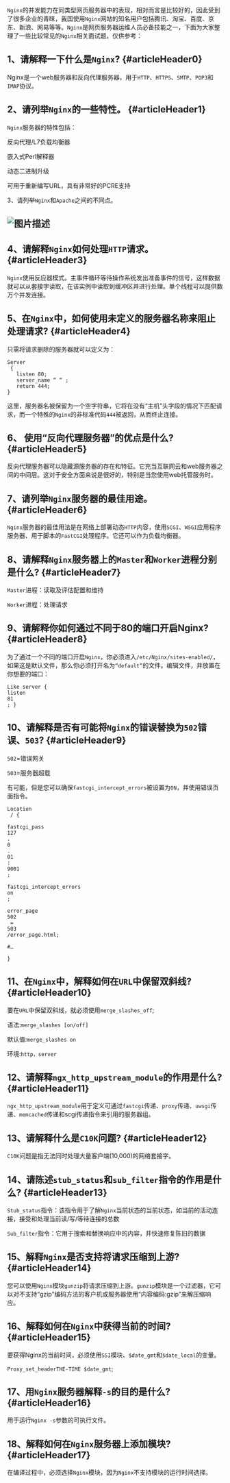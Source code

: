 `Nginx`的并发能力在同类型网页服务器中的表现，相对而言是比较好的，因此受到了很多企业的青睐，我国使用`Nginx`网站的知名用户包括腾讯、淘宝、百度、京东、新浪、网易等等。`Nginx`是网页服务器运维人员必备技能之一，下面为大家整理了一些比较常见的`Nginx`相关面试题，仅供参考：

## 1、请解释一下什么是`Nginx`? {#articleHeader0}

Nginx是一个web服务器和反向代理服务器，用于`HTTP`、`HTTPS`、`SMTP`、`POP3`和`IMAP`协议。

## 2、请列举`Nginx`的一些特性。 {#articleHeader1}

`Nginx`服务器的特性包括：

反向代理/L7负载均衡器

嵌入式Perl解释器

动态二进制升级

可用于重新编写URL，具有非常好的PCRE支持

3、请列举`Nginx`和`Apache`之间的不同点。

## ![](https://segmentfault.com/img/bVSXRa?w=640&h=367 "图片描述")

## 4、请解释`Nginx`如何处理`HTTP`请求。 {#articleHeader3}

`Nginx`使用反应器模式。主事件循环等待操作系统发出准备事件的信号，这样数据就可以从套接字读取，在该实例中读取到缓冲区并进行处理。单个线程可以提供数万个并发连接。

## 5、在`Nginx`中，如何使用未定义的服务器名称来阻止处理请求? {#articleHeader4}

只需将请求删除的服务器就可以定义为：

```
Server
 {
   listen 80;
   server_name “ “ ;
   return 444;
}
```

这里，服务器名被保留为一个空字符串，它将在没有“主机”头字段的情况下匹配请求，而一个特殊的`Nginx`的非标准代码`444`被返回，从而终止连接。

## 6、 使用“反向代理服务器”的优点是什么? {#articleHeader5}

反向代理服务器可以隐藏源服务器的存在和特征。它充当互联网云和web服务器之间的中间层。这对于安全方面来说是很好的，特别是当您使用web托管服务时。

## 7、请列举`Nginx`服务器的最佳用途。 {#articleHeader6}

`Nginx`服务器的最佳用法是在网络上部署动态`HTTP`内容，使用`SCGI`、`WSGI`应用程序服务器、用于脚本的`FastCGI`处理程序。它还可以作为负载均衡器。

## 8、请解释`Nginx`服务器上的`Master`和`Worker`进程分别是什么? {#articleHeader7}

`Master`进程：读取及评估配置和维持

`Worker`进程：处理请求

## 9、请解释你如何通过不同于80的端口开启Nginx? {#articleHeader8}

为了通过一个不同的端口开启`Nginx`，你必须进入`/etc/Nginx/sites-enabled/`，如果这是默认文件，那么你必须打开名为`“default”`的文件。编辑文件，并放置在你想要的端口：

```
Like server { 
listen
81
; }
```

## 10、请解释是否有可能将`Nginx`的错误替换为`502`错误、`503`? {#articleHeader9}

`502`=错误网关

`503`=服务器超载

有可能，但是您可以确保`fastcgi_intercept_errors`被设置为`ON`，并使用错误页面指令。

```
Location
 / {

fastcgi_pass
127
.
0
.
01
:
9001
;

fastcgi_intercept_errors
on
;

error_page
502
 =
503
/error_page.html;

#…

}
```

## 11、在`Nginx`中，解释如何在`URL`中保留双斜线? {#articleHeader10}

要在`URL`中保留双斜线，就必须使用`merge_slashes_off`;

语法:`merge_slashes [on/off]`

默认值:`merge_slashes on`

环境:`http，server`

## 12、请解释`ngx_http_upstream_module`的作用是什么? {#articleHeader11}

`ngx_http_upstream_module`用于定义可通过`fastcgi`传递、`proxy`传递、`uwsgi`传递、`memcached`传递和scgi传递指令来引用的服务器组。

## 13、请解释什么是`C10K`问题? {#articleHeader12}

`C10K`问题是指无法同时处理大量客户端\(10,000\)的网络套接字。

## 14、请陈述`stub_status`和`sub_filter`指令的作用是什么? {#articleHeader13}

`Stub_status`指令：该指令用于了解`Nginx`当前状态的当前状态，如当前的活动连接，接受和处理当前读/写/等待连接的总数

`Sub_filter`指令：它用于搜索和替换响应中的内容，并快速修复陈旧的数据

## 15、解释`Nginx`是否支持将请求压缩到上游? {#articleHeader14}

您可以使用`Nginx`模块`gunzip`将请求压缩到上游。`gunzip`模块是一个过滤器，它可以对不支持“gzip”编码方法的客户机或服务器使用“内容编码:gzip”来解压缩响应。

## 16、解释如何在`Nginx`中获得当前的时间? {#articleHeader15}

要获得Nginx的当前时间，必须使用`SSI`模块、`$date_gmt`和`$date_local`的变量。

`Proxy_set_headerTHE-TIME $date_gmt`;

## 17、用`Nginx`服务器解释`-s`的目的是什么? {#articleHeader16}

用于运行`Nginx -s`参数的可执行文件。

## 18、解释如何在`Nginx`服务器上添加模块? {#articleHeader17}

在编译过程中，必须选择`Nginx`模块，因为`Nginx`不支持模块的运行时间选择。

